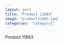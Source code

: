```yaml
---
layout: post
title: "Product 11883"
image: "product11883.jpg"
categories: "category1"
---
```

Product 11883
